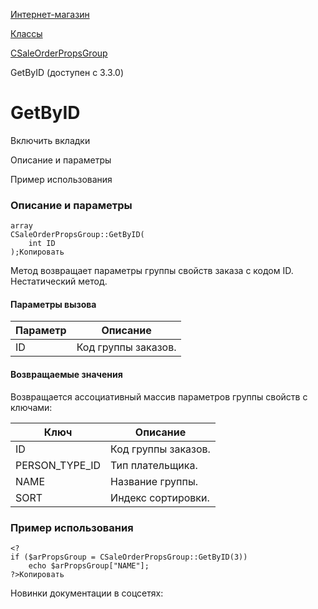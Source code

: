 [Интернет-магазин](/api_help/sale/index.php)

[Классы](/api_help/sale/classes/index.php)

[CSaleOrderPropsGroup](/api_help/sale/classes/csaleorderpropsgroup/index.php)

GetByID (доступен с 3.3.0)

GetByID
=======

Включить вкладки

Описание и параметры

Пример использования

### Описание и параметры

```
array
CSaleOrderPropsGroup::GetByID(
	int ID
);Копировать
```

Метод возвращает параметры группы свойств заказа с кодом ID. Нестатический метод.

#### Параметры вызова

| Параметр | Описание |
| --- | --- |
| ID | Код группы заказов. |

#### Возвращаемые значения

Возвращается ассоциативный массив параметров группы свойств с ключами:

| Ключ | Описание |
| --- | --- |
| ID | Код группы заказов. |
| PERSON\_TYPE\_ID | Тип плательщика. |
| NAME | Название группы. |
| SORT | Индекс сортировки. |

### Пример использования

```
<?
if ($arPropsGroup = CSaleOrderPropsGroup::GetByID(3))
	echo $arPropsGroup["NAME"];
?>Копировать
```

Новинки документации в соцсетях:
